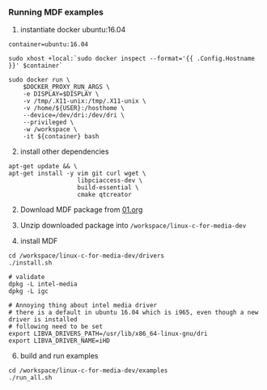 

### Running MDF examples
1. instantiate docker ubuntu:16.04
```
container=ubuntu:16.04

sudo xhost +local:`sudo docker inspect --format='{{ .Config.Hostname }}' $container`

sudo docker run \
    $DOCKER_PROXY_RUN_ARGS \
    -e DISPLAY=$DISPLAY \
    -v /tmp/.X11-unix:/tmp/.X11-unix \
    -v /home/${USER}:/hosthome \
    --device=/dev/dri:/dev/dri \
    --privileged \
    -w /workspace \
    -it ${container} bash
```
2. install other dependencies
```
apt-get update && \
apt-get install -y vim git curl wget \
                   libpciaccess-dev \
                   build-essential \
                   cmake qtcreator
```

2. Download MDF package from [01.org](https://01.org/c-for-media-development-package/downloads)

3. Unzip downloaded package into ```/workspace/linux-c-for-media-dev```

4. install MDF
```
cd /workspace/linux-c-for-media-dev/drivers
./install.sh

# validate
dpkg -L intel-media
dpkg -L igc

# Annoying thing about intel media driver
# there is a default in ubuntu 16.04 which is i965, even though a new driver is installed
# following need to be set
export LIBVA_DRIVERS_PATH=/usr/lib/x86_64-linux-gnu/dri
export LIBVA_DRIVER_NAME=iHD
```

6. build and run examples
```
cd /workspace/linux-c-for-media-dev/examples
./run_all.sh
```
